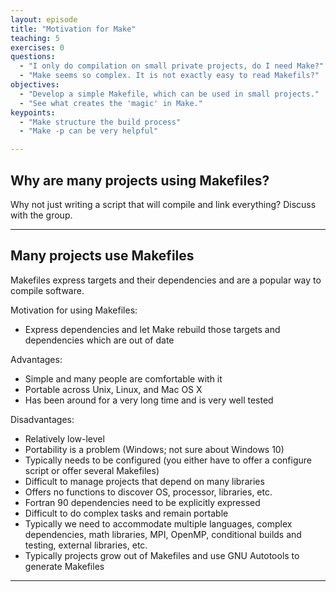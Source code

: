 ```yaml
---
layout: episode
title: "Motivation for Make"
teaching: 5
exercises: 0
questions:
  - "I only do compilation on small private projects, do I need Make?"
  - "Make seems so complex. It is not exactly easy to read Makefils?"
objectives:
  - "Develop a simple Makefile, which can be used in small projects."
  - "See what creates the 'magic' in Make."
keypoints:
  - "Make structure the build process"
  - "Make -p can be very helpful"

---
```


## Why are many projects using Makefiles?

Why not just writing a script that will compile and link everything?
Discuss with the group.

---

## Many projects use Makefiles

Makefiles express targets and their dependencies and are a popular way to compile software.

Motivation for using Makefiles:

- Express dependencies and let Make rebuild those targets and dependencies which are out of date

Advantages:

- Simple and many people are comfortable with it
- Portable across Unix, Linux, and Mac OS X
- Has been around for a very long time and is very well tested

Disadvantages:

- Relatively low-level
- Portability is a problem (Windows; not sure about Windows 10)
- Typically needs to be configured (you either have to offer a configure script or offer several Makefiles)
- Difficult to manage projects that depend on many libraries
- Offers no functions to discover OS, processor, libraries, etc.
- Fortran 90 dependencies need to be explicitly expressed
- Difficult to do complex tasks and remain portable
- Typically we need to accommodate multiple languages, complex dependencies, math libraries, MPI, OpenMP, conditional
  builds and testing, external libraries, etc.
- Typically projects grow out of Makefiles and use GNU Autotools to generate Makefiles

---
